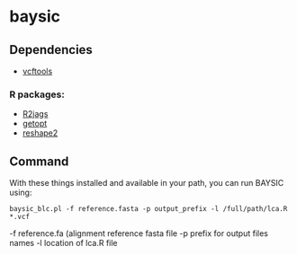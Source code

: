 # baysic

## Dependencies

* [vcftools](https://vcftools.github.io/index.html)

### R packages:

* [R2jags](https://cran.r-project.org/web/packages/R2jags/index.html)
* [getopt](https://cran.r-project.org/web/packages/getopt/index.html)
* [reshape2](https://cran.r-project.org/web/packages/reshape2/index.html)

## Command

With these things installed and available in your path, you can run BAYSIC using:

```
baysic_blc.pl -f reference.fasta -p output_prefix -l /full/path/lca.R *.vcf  
```

-f reference.fa (alignment reference fasta file
-p prefix for output files names
-l location of lca.R file
